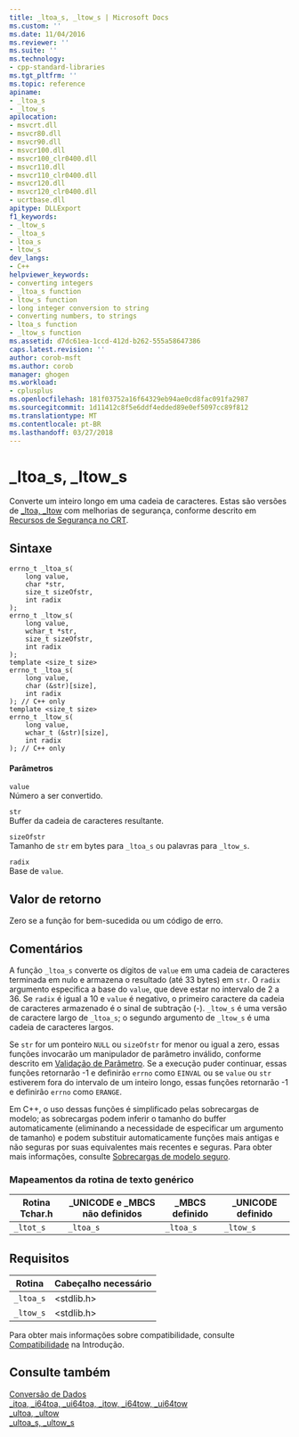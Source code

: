 ```yaml
---
title: _ltoa_s, _ltow_s | Microsoft Docs
ms.custom: ''
ms.date: 11/04/2016
ms.reviewer: ''
ms.suite: ''
ms.technology:
- cpp-standard-libraries
ms.tgt_pltfrm: ''
ms.topic: reference
apiname:
- _ltoa_s
- _ltow_s
apilocation:
- msvcrt.dll
- msvcr80.dll
- msvcr90.dll
- msvcr100.dll
- msvcr100_clr0400.dll
- msvcr110.dll
- msvcr110_clr0400.dll
- msvcr120.dll
- msvcr120_clr0400.dll
- ucrtbase.dll
apitype: DLLExport
f1_keywords:
- _ltow_s
- _ltoa_s
- ltoa_s
- ltow_s
dev_langs:
- C++
helpviewer_keywords:
- converting integers
- _ltoa_s function
- ltow_s function
- long integer conversion to string
- converting numbers, to strings
- ltoa_s function
- _ltow_s function
ms.assetid: d7dc61ea-1ccd-412d-b262-555a58647386
caps.latest.revision: ''
author: corob-msft
ms.author: corob
manager: ghogen
ms.workload:
- cplusplus
ms.openlocfilehash: 181f03752a16f64329eb94ae0cd8fac091fa2987
ms.sourcegitcommit: 1d11412c8f5e6ddf4edded89e0ef5097cc89f812
ms.translationtype: MT
ms.contentlocale: pt-BR
ms.lasthandoff: 03/27/2018
---
```

# <a name="ltoas-ltows"></a>_ltoa_s, _ltow_s
Converte um inteiro longo em uma cadeia de caracteres. Estas são versões de [_ltoa, _ltow](../../c-runtime-library/reference/ltoa-ltow.md) com melhorias de segurança, conforme descrito em [Recursos de Segurança no CRT](../../c-runtime-library/security-features-in-the-crt.md).  
  
## <a name="syntax"></a>Sintaxe  
  
```  
errno_t _ltoa_s(  
    long value,  
    char *str,  
    size_t sizeOfstr,  
    int radix   
);  
errno_t _ltow_s(  
    long value,  
    wchar_t *str,  
    size_t sizeOfstr,  
    int radix   
);  
template <size_t size>  
errno_t _ltoa_s(  
    long value,  
    char (&str)[size],  
    int radix   
); // C++ only  
template <size_t size>  
errno_t _ltow_s(  
    long value,  
    wchar_t (&str)[size],  
    int radix   
); // C++ only  
```  
  
#### <a name="parameters"></a>Parâmetros  
 `value`  
 Número a ser convertido.  
  
 `str`  
 Buffer da cadeia de caracteres resultante.  
  
 `sizeOfstr`  
 Tamanho de `str` em bytes para `_ltoa_s` ou palavras para `_ltow_s`.  
  
 `radix`  
 Base de `value`.  
  
## <a name="return-value"></a>Valor de retorno  
 Zero se a função for bem-sucedida ou um código de erro.  
  
## <a name="remarks"></a>Comentários  
 A função `_ltoa_s` converte os dígitos de `value` em uma cadeia de caracteres terminada em nulo e armazena o resultado (até 33 bytes) em `str`. O `radix` argumento especifica a base do `value`, que deve estar no intervalo de 2 a 36. Se `radix` é igual a 10 e `value` é negativo, o primeiro caractere da cadeia de caracteres armazenado é o sinal de subtração (-). `_ltow_s` é uma versão de caractere largo de `_ltoa_s`; o segundo argumento de `_ltow_s` é uma cadeia de caracteres largos.  
  
 Se `str` for um ponteiro `NULL` ou `sizeOfstr` for menor ou igual a zero, essas funções invocarão um manipulador de parâmetro inválido, conforme descrito em [Validação de Parâmetro](../../c-runtime-library/parameter-validation.md). Se a execução puder continuar, essas funções retornarão -1 e definirão `errno` como `EINVAL` ou se `value` ou `str` estiverem fora do intervalo de um inteiro longo, essas funções retornarão -1 e definirão `errno` como `ERANGE`.  
  
 Em C++, o uso dessas funções é simplificado pelas sobrecargas de modelo; as sobrecargas podem inferir o tamanho do buffer automaticamente (eliminando a necessidade de especificar um argumento de tamanho) e podem substituir automaticamente funções mais antigas e não seguras por suas equivalentes mais recentes e seguras. Para obter mais informações, consulte [Sobrecargas de modelo seguro](../../c-runtime-library/secure-template-overloads.md).  
  
### <a name="generic-text-routine-mappings"></a>Mapeamentos da rotina de texto genérico  
  
|Rotina Tchar.h|_UNICODE e _MBCS não definidos|_MBCS definido|_UNICODE definido|  
|---------------------|--------------------------------------|--------------------|-----------------------|  
|`_ltot_s`|`_ltoa_s`|`_ltoa_s`|`_ltow_s`|  
  
## <a name="requirements"></a>Requisitos  
  
|Rotina|Cabeçalho necessário|  
|-------------|---------------------|  
|`_ltoa_s`|\<stdlib.h>|  
|`_ltow_s`|\<stdlib.h>|  
  
 Para obter mais informações sobre compatibilidade, consulte [Compatibilidade](../../c-runtime-library/compatibility.md) na Introdução.  
  
## <a name="see-also"></a>Consulte também  
 [Conversão de Dados](../../c-runtime-library/data-conversion.md)   
 [_itoa, _i64toa, _ui64toa, _itow, _i64tow, _ui64tow](../../c-runtime-library/reference/itoa-i64toa-ui64toa-itow-i64tow-ui64tow.md)   
 [_ultoa, _ultow](../../c-runtime-library/reference/ultoa-ultow.md)   
 [_ultoa_s, _ultow_s](../../c-runtime-library/reference/ultoa-s-ultow-s.md)